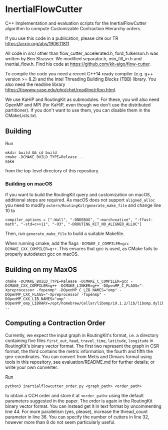 # InertialFlowCutter
C++ Implementation and evaluation scripts for the InertialFlowCutter algorithm to compute Customizable Contraction Hierarchy orders.

If you use this code in a publication, please cite our TR https://arxiv.org/abs/1906.11811

All code in src/ other than flow_cutter_accelerated.h, ford_fulkerson.h was written by Ben Strasser. We modified separator.h, min_fill_in.h and inertial_flow.h. Find his code at https://github.com/kit-algo/flow-cutter.

To compile the code you need a recent C++14 ready compiler (e.g. g++ version >= 8.2) and the Intel Threading Building Blocks (TBB) library.
You also need the readline library https://tiswww.case.edu/php/chet/readline/rltop.html.

We use KaHiP and RoutingKit as submodules. For these, you will also need OpenMP and MPI (for KaHiP, even though we don't use the distributed partitioner).
If you don't want to use them, you can disable them in the CMakeLists.txt.


## Building

Run

```shell
mkdir build && cd build
cmake -DCMAKE_BUILD_TYPE=Release ..
make
```
from the top-level directory of this repository.

### Building on macOS
If you want to build the RoutingKit query and customization on macOS, additional steps are required. As macOS does not support `aligned_alloc` you need to modify `extern/RoutingKit/generate_make_file` and change line 10 to
```
compiler_options = ["-Wall", "-DNDEBUG", "-march=native", "-ffast-math", "-std=c++11", "-O3", "-DROUTING_KIT_NO_ALIGNED_ALLOC"]
``` 
Then, run `generate_make_file` to build a suitable Makefile. 

When running cmake, add the flags `-DCMAKE_C_COMPILER=gcc -DCMAKE_CXX_COMPILER=g++`. This ensures that gcc is used, as CMake fails to properly autodetect gcc on macOS.

## Building on my MaxOS
```
cmake -DCMAKE_BUILD_TYPE=Release -DCMAKE_C_COMPILER=gcc -DCMAKE_CXX_COMPILER=g++ -DCMAKE_LINKER=g++ -DOpenMP_C_FLAGS="-Xpreprocessor -fopenmp" -DOpenMP_C_LIB_NAMES="omp" -DOpenMP_CXX_FLAGS="-Xpreprocessor -fopenmp" -DOpenMP_CXX_LIB_NAMES="omp" -DOpenMP_omp_LIBRARY=/opt/homebrew/Cellar/libomp/19.1.2/lib/libomp.dylib ..
```
## Computing a Contraction Order

Currently, we expect the input graph in RoutingKit's format, i.e. a directory containing five files `first_out`, `head`, `travel_time`, `latitude`, `longitude` in RoutingKit's binary vector format.
The first two represent the graph in CSR format, the third contains the metric information, the fourth and fifth the geo-coordinates.
You can convert from Metis and Dimacs format using tools in this repository, see evaluation/README.md for further details; or write your own converter.

Run
```shell
python3 inertialflowcutter_order.py <graph_path> <order_path>
```
to obtain a CCH order and store it at `<order_path>` using the default parameters suggested in the paper.
The order is again in the RoutingKit binary vector format.
You can instead get it in text format by uncommenting line 44.
For more parallelism (yes, please), increase the thread_count parameter in line 36.
You can specify the number of cutters in line 32, however more than 8 do not seem particularly useful.
